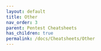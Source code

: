 ```yaml
---
layout: default
title: Other
nav_order: 3
parent: Pentest Cheatsheets
has_children: true
permalink: /docs/Cheatsheets/Other
---
```

